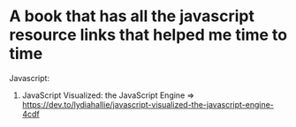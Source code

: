 # A book that has all the javascript resource links that helped me time to time

Javascript: 
1. JavaScript Visualized: the JavaScript Engine => https://dev.to/lydiahallie/javascript-visualized-the-javascript-engine-4cdf

